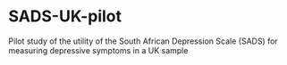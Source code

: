 # SADS-UK-pilot
Pilot study of the utility of the South African Depression Scale (SADS) for measuring depressive symptoms in a UK sample
